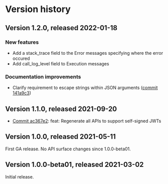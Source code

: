 # Version history

## Version 1.2.0, released 2022-01-18

### New features

- Add a stack_trace field to the Error messages specifying where the error occured
- Add call_log_level field to Execution messages

### Documentation improvements

- Clarify requirement to escape strings within JSON arguments ([commit 141a9c3](https://github.com/googleapis/google-cloud-dotnet/commit/141a9c35a4a70aee171f13e2a3dbb98f4c6e129e))

## Version 1.1.0, released 2021-09-20

- [Commit ac367e2](https://github.com/googleapis/google-cloud-dotnet/commit/ac367e2): feat: Regenerate all APIs to support self-signed JWTs

## Version 1.0.0, released 2021-05-11

First GA release. No API surface changes since 1.0.0-beta01.

## Version 1.0.0-beta01, released 2021-03-02

Initial release.
